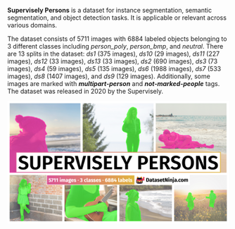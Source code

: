 **Supervisely Persons** is a dataset for instance segmentation, semantic segmentation, and object detection tasks. It is applicable or relevant across various domains. 

The dataset consists of 5711 images with 6884 labeled objects belonging to 3 different classes including *person_poly*, *person_bmp*, and *neutral*. There are 13 splits in the dataset: *ds1* (375 images), *ds10* (29 images), *ds11* (227 images), *ds12* (33 images), *ds13* (33 images), *ds2* (690 images), *ds3* (73 images), *ds4* (59 images), *ds5* (135 images), *ds6* (1988 images), *ds7* (533 images), *ds8* (1407 images), and *ds9* (129 images). Additionally, some images are marked with ***multipart-person*** and ***not-marked-people*** tags. The dataset was released in 2020 by the Supervisely.

<img src="https://github.com/dataset-ninja/supervisely-persons/raw/main/visualizations/poster.png">

